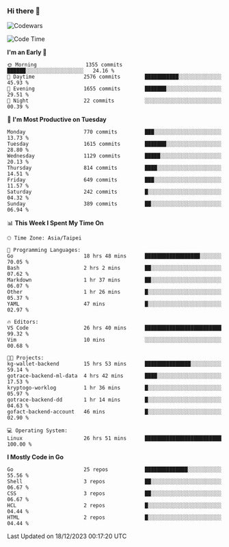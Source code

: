 ### Hi there 👋

![Codewars](https://www.codewars.com/users/omegaatt36/badges/small)

<!--START_SECTION:waka-->
![Code Time](http://img.shields.io/badge/Code%20Time-2%2C054%20hrs%206%20mins-blue)

**I'm an Early 🐤** 

```text
🌞 Morning                1355 commits        ██████░░░░░░░░░░░░░░░░░░░   24.16 % 
🌆 Daytime                2576 commits        ███████████░░░░░░░░░░░░░░   45.93 % 
🌃 Evening                1655 commits        ███████░░░░░░░░░░░░░░░░░░   29.51 % 
🌙 Night                  22 commits          ░░░░░░░░░░░░░░░░░░░░░░░░░   00.39 % 
```
📅 **I'm Most Productive on Tuesday** 

```text
Monday                   770 commits         ███░░░░░░░░░░░░░░░░░░░░░░   13.73 % 
Tuesday                  1615 commits        ███████░░░░░░░░░░░░░░░░░░   28.80 % 
Wednesday                1129 commits        █████░░░░░░░░░░░░░░░░░░░░   20.13 % 
Thursday                 814 commits         ████░░░░░░░░░░░░░░░░░░░░░   14.51 % 
Friday                   649 commits         ███░░░░░░░░░░░░░░░░░░░░░░   11.57 % 
Saturday                 242 commits         █░░░░░░░░░░░░░░░░░░░░░░░░   04.32 % 
Sunday                   389 commits         ██░░░░░░░░░░░░░░░░░░░░░░░   06.94 % 
```


📊 **This Week I Spent My Time On** 

```text
🕑︎ Time Zone: Asia/Taipei

💬 Programming Languages: 
Go                       18 hrs 48 mins      ██████████████████░░░░░░░   70.05 % 
Bash                     2 hrs 2 mins        ██░░░░░░░░░░░░░░░░░░░░░░░   07.62 % 
Markdown                 1 hr 37 mins        ██░░░░░░░░░░░░░░░░░░░░░░░   06.07 % 
Other                    1 hr 26 mins        █░░░░░░░░░░░░░░░░░░░░░░░░   05.37 % 
YAML                     47 mins             █░░░░░░░░░░░░░░░░░░░░░░░░   02.97 % 

🔥 Editors: 
VS Code                  26 hrs 40 mins      █████████████████████████   99.32 % 
Vim                      10 mins             ░░░░░░░░░░░░░░░░░░░░░░░░░   00.68 % 

🐱‍💻 Projects: 
kg-wallet-backend        15 hrs 53 mins      ███████████████░░░░░░░░░░   59.14 % 
gotrace-backend-ml-data  4 hrs 42 mins       ████░░░░░░░░░░░░░░░░░░░░░   17.53 % 
kryptogo-worklog         1 hr 36 mins        █░░░░░░░░░░░░░░░░░░░░░░░░   05.97 % 
gotrace-backend-dd       1 hr 14 mins        █░░░░░░░░░░░░░░░░░░░░░░░░   04.63 % 
gofact-backend-account   46 mins             █░░░░░░░░░░░░░░░░░░░░░░░░   02.90 % 

💻 Operating System: 
Linux                    26 hrs 51 mins      █████████████████████████   100.00 % 
```

**I Mostly Code in Go** 

```text
Go                       25 repos            ██████████████░░░░░░░░░░░   55.56 % 
Shell                    3 repos             ██░░░░░░░░░░░░░░░░░░░░░░░   06.67 % 
CSS                      3 repos             ██░░░░░░░░░░░░░░░░░░░░░░░   06.67 % 
HCL                      2 repos             █░░░░░░░░░░░░░░░░░░░░░░░░   04.44 % 
HTML                     2 repos             █░░░░░░░░░░░░░░░░░░░░░░░░   04.44 % 
```




 Last Updated on 18/12/2023 00:17:20 UTC
<!--END_SECTION:waka-->

<!--
**omegaatt36/omegaatt36** is a ✨ _special_ ✨ repository because its `README.md` (this file) appears on your GitHub profile.

Here are some ideas to get you started:

- 🔭 I’m currently working on ...
- 🌱 I’m currently learning ...
- 👯 I’m looking to collaborate on ...
- 🤔 I’m looking for help with ...
- 💬 Ask me about ...
- 📫 How to reach me: ...
- 😄 Pronouns: ...
- ⚡ Fun fact: ...
-->
